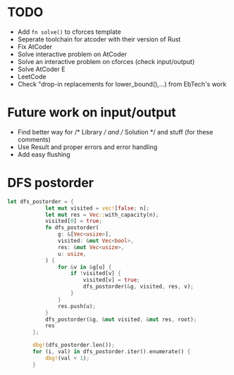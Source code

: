# TODO
* Add `fn solve()` to cforces template
* Seperate toolchain for atcoder with their version of Rust
* Fix AtCoder 
* Solve interactive problem on AtCoder
* Solve an interactive problem on cforces (check input/output)
* Solve AtCoder E
* LeetCode
* Check "drop-in replacements for lower_bound(),...) from EbTech's work

# Future work on input/output
* Find better way for /* Library */ and /* Solution */ and stuff (for these comments)
* Use Result and proper errors and error handling
* Add easy flushing

# DFS postorder
```rust
let dfs_postorder = {
            let mut visited = vec![false; n];
            let mut res = Vec::with_capacity(n);
            visited[0] = true;
            fn dfs_postorder(
                g: &[Vec<usize>],
                visited: &mut Vec<bool>,
                res: &mut Vec<usize>,
                u: usize,
            ) {
                for &v in &g[u] {
                    if !visited[v] {
                        visited[v] = true;
                        dfs_postorder(&g, visited, res, v);
                    }
                }
                res.push(u);
            }
            dfs_postorder(&g, &mut visited, &mut res, root);
            res
        };

        dbg!(dfs_postorder.len());
        for (i, val) in dfs_postorder.iter().enumerate() {
            dbg!(val + 1);
        }
```